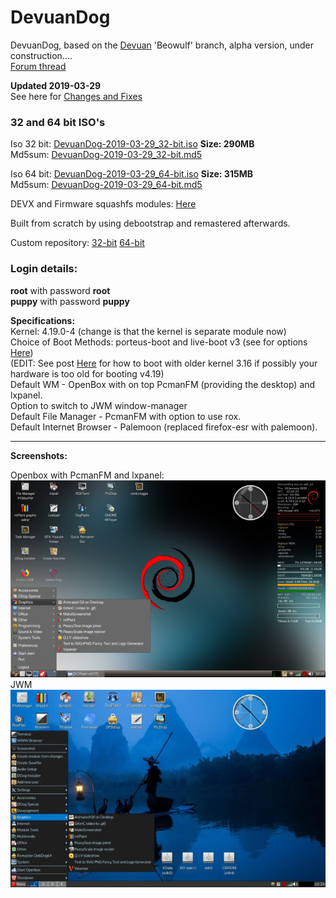 # DevuanDog
DevuanDog, based on the [Devuan](https://devuan.org/) 'Beowulf' branch, alpha version, under construction....   
[Forum thread](http://murga-linux.com/puppy/viewtopic.php?t=115124)   

**Updated 2019-03-29**  
See here for [Changes and Fixes](http://murga-linux.com/puppy/viewtopic.php?p=1015137#1015137)  

### 32 and 64 bit ISO's    
  
Iso 32 bit: [DevuanDog-2019-03-29_32-bit.iso](https://github.com/DebianDog/DevuanDog/releases/download/v1.0/DevuanDog-2019-03-29_32-bit.iso) **Size: 290MB**          
Md5sum: [DevuanDog-2019-03-29_32-bit.md5](https://github.com/DebianDog/DevuanDog/releases/download/v1.0/DevuanDog-2019-03-29_32-bit.md5)      

Iso 64 bit: [DevuanDog-2019-03-29_64-bit.iso](https://github.com/DebianDog/DevuanDog/releases/download/v1.0/DevuanDog-2019-03-29_64-bit.iso) **Size: 315MB**              
Md5sum: [DevuanDog-2019-03-29_64-bit.md5](https://github.com/DebianDog/DevuanDog/releases/download/v1.0/DevuanDog-2019-03-29_64-bit.md5)      

DEVX and Firmware squashfs modules: [Here](https://github.com/DebianDog/DevuanDog/releases/tag/v1.1)         

Built from scratch by using debootstrap and remastered afterwards.     

Custom repository: [32-bit](https://fred181.gitlab.io/devuandog/i386/Packages/) [64-bit](https://fred181.gitlab.io/devuandog/amd64/Packages/)   

### Login details:
**root** with password **root**    
**puppy** with password **puppy**

**Specifications:**          
Kernel: 4.19.0-4 (change is that the kernel is separate module now)         
Choice of Boot Methods: porteus-boot and live-boot v3 (see for options [Here](https://github.com/DebianDog/DevuanDog/raw/master/Examples-boot-codes.txt))  
(EDIT: See post [Here](http://murga-linux.com/puppy/viewtopic.php?p=1015160#1015160) for how to boot with older kernel 3.16 if possibly your hardware is too old for booting v4.19)  
Default WM - OpenBox with on top PcmanFM (providing the desktop) and lxpanel.     
Option to switch to JWM window-manager                  
Default File Manager - PcmanFM with option to use rox.        
Default Internet Browser - Palemoon (replaced firefox-esr with palemoon).  

---      
 
**Screenshots:**  
    
Openbox with PcmanFM and lxpanel:  
![SCREENSHOT](https://github.com/DebianDog/DevuanDog/raw/master/DevuanDog-Openbox.png)      
JWM     
![SCREENSHOT](https://github.com/DebianDog/DevuanDog/raw/master/Devuandog-JWM.jpg) 

